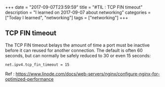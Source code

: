 +++
date = "2017-09-07T23:59:59"
title = "#TIL : TCP FIN timeout"
description = "I learned on 2017-09-07 about networking"
categories = ["Today I learned", "networking"]
tags = ["networking"]
+++



## TCP FIN timeout

The TCP FIN timeout belays the amount of time a port must be inactive before it can reused for another connection. The default is often 60 seconds, but can normally be safely reduced to 30 or even 15 seconds:

```
net.ipv4.tcp_fin_timeout = 15
```

Ref : https://www.linode.com/docs/web-servers/nginx/configure-nginx-for-optimized-performance

